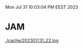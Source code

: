 Mon Jul 31 10:03:04 PM EEST 2023
# JAM
<a href='./cache/202307/31_22.log'>./cache/202307/31_22.log</a>
